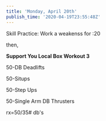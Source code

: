 ```yaml
---
title: 'Monday, April 20th'
publish_time: '2020-04-19T23:55:48Z'
---
```


Skill Practice: Work a weakenss for :20

then,

**Support You Local Box Workout 3**

50-DB Deadlifts

50-Situps

50-Step Ups

50-Single Arm DB Thrusters

rx=50/35\# db's

 

 
